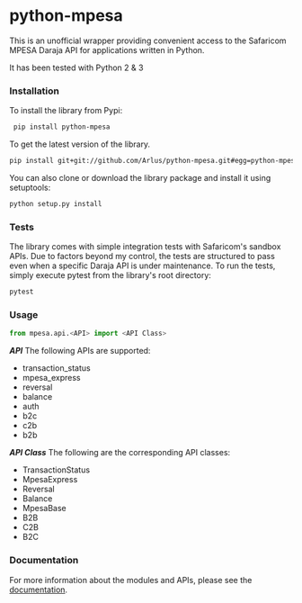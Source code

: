 # python-mpesa

  
This is an unofficial wrapper providing convenient access to the Safaricom MPESA Daraja API for applications written in Python.  
  
It has been tested with Python 2 & 3

### Installation

To install the library from Pypi:
``` bash
 pip install python-mpesa 
 ```


To get the latest version of the library.
```bash
pip install git+git://github.com/Arlus/python-mpesa.git#egg=python-mpesa
```

You can also clone or download the library package and install it using setuptools:

``` bash 
python setup.py install
```

### Tests

The library comes with simple integration tests with Safaricom's sandbox APIs. Due to factors beyond my control, the tests are structured to pass even when a specific Daraja API is under maintenance. To run the tests, simply execute pytest from the library's root directory:

``` bash
pytest
```

### Usage

``` python
from mpesa.api.<API> import <API Class>
```
***API***
The following APIs are supported:
-   transaction_status
-   mpesa_express
-   reversal
-   balance
-   auth
-   b2c
-   c2b
-   b2b

***API Class***
The following are the corresponding API classes:
 - TransactionStatus
 - MpesaExpress
 - Reversal
 - Balance
 - MpesaBase
 - B2B
 - C2B
 - B2C
 

### Documentation

For more information about the modules and APIs, please see the [documentation](https://python-mpesa.readthedocs.io/).
